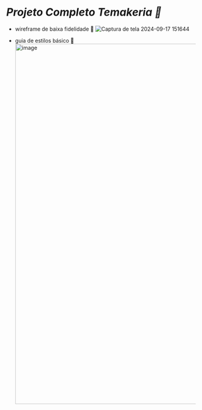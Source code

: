 # *Projeto Completo Temakeria 🍣*

- wireframe de baixa fidelidade 🍜 ![Captura de tela 2024-09-17 151644](https://github.com/user-attachments/assets/94499363-f8d9-4d00-a6e0-2358a1633ed3)

- guia de estilos básico 🦮 <img width="959" alt="image" src="https://github.com/user-attachments/assets/b6501f92-6254-4586-9242-3cd35c7d6841">
